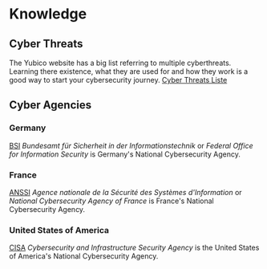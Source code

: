 # Knowledge

## Cyber Threats

The Yubico website has a big list referring to multiple cyberthreats. Learning there existence, what they are used for and how they work is a good way to start your cybersecurity journey. [Cyber Threats Liste](https://www.yubico.com/resources/glossary/)

## Cyber Agencies

### Germany 

[BSI](https://www.bsi.bund.de/EN/Home/home_node.html) *Bundesamt für Sicherheit in der Informationstechnik* or *Federal Office for Information Security* is Germany's National Cybersecurity Agency.

### France

[ANSSI](https://cyber.gouv.fr/en) *Agence nationale de la Sécurité des Systèmes d'Information* or *National Cybersecurity Agency of France* is France's National Cybersecurity Agency.

### United States of America

[CISA](https://www.cisa.gov/) *Cybersecurity and Infrastructure Security Agency* is the United States of America's National Cybersecurity Agency.


